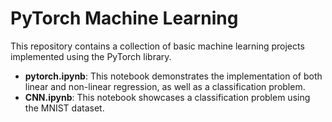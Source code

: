 # PyTorch Machine Learning 
This repository contains a collection of basic machine learning projects implemented using the PyTorch library.
- **pytorch.ipynb**: This notebook demonstrates the implementation of both linear and non-linear regression, as well as a classification problem.
- **CNN.ipynb**: This notebook showcases a classification problem using the MNIST dataset.


